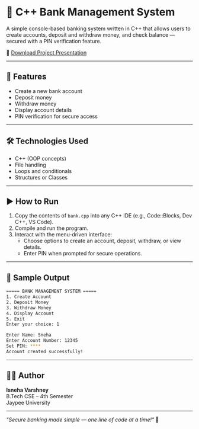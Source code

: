 # 🏦 C++ Bank Management System

A simple console-based banking system written in C++ that allows users to create accounts, deposit and withdraw money, and check balance — secured with a PIN verification feature.

📂 [Download Project Presentation](./Bank_Management_System_Presentation_final.pptx)

---

## 📌 Features

- Create a new bank account
- Deposit money
- Withdraw money
- Display account details
- PIN verification for secure access

---

## 🛠️ Technologies Used

- C++ (OOP concepts)
- File handling
- Loops and conditionals
- Structures or Classes

---

## ▶️ How to Run

1. Copy the contents of `bank.cpp` into any C++ IDE (e.g., Code::Blocks, Dev C++, VS Code).
2. Compile and run the program.
3. Interact with the menu-driven interface:
   - Choose options to create an account, deposit, withdraw, or view details.
   - Enter PIN when prompted for secure operations.

---

## 📸 Sample Output

```bash
===== BANK MANAGEMENT SYSTEM =====
1. Create Account
2. Deposit Money
3. Withdraw Money
4. Display Account
5. Exit
Enter your choice: 1

Enter Name: Sneha
Enter Account Number: 12345
Set PIN: ****
Account created successfully!
```

---

## 👩‍💻 Author

**Isneha Varshney**  
B.Tech CSE – 4th Semester  
Jaypee University

---

_"Secure banking made simple — one line of code at a time!"_ 🚀

